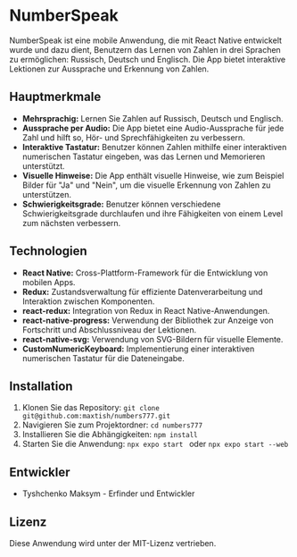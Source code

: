 # NumberSpeak

NumberSpeak ist eine mobile Anwendung, die mit React Native entwickelt wurde und dazu dient, Benutzern das Lernen von Zahlen in drei Sprachen zu ermöglichen: Russisch, Deutsch und Englisch. Die App bietet interaktive Lektionen zur Aussprache und Erkennung von Zahlen.

## Hauptmerkmale

- **Mehrsprachig:** Lernen Sie Zahlen auf Russisch, Deutsch und Englisch.
- **Aussprache per Audio:** Die App bietet eine Audio-Aussprache für jede Zahl und hilft so, Hör- und Sprechfähigkeiten zu verbessern.
- **Interaktive Tastatur:** Benutzer können Zahlen mithilfe einer interaktiven numerischen Tastatur eingeben, was das Lernen und Memorieren unterstützt.
- **Visuelle Hinweise:** Die App enthält visuelle Hinweise, wie zum Beispiel Bilder für "Ja" und "Nein", um die visuelle Erkennung von Zahlen zu unterstützen.
- **Schwierigkeitsgrade:** Benutzer können verschiedene Schwierigkeitsgrade durchlaufen und ihre Fähigkeiten von einem Level zum nächsten verbessern.

## Technologien

- **React Native:** Cross-Plattform-Framework für die Entwicklung von mobilen Apps.
- **Redux:** Zustandsverwaltung für effiziente Datenverarbeitung und Interaktion zwischen Komponenten.
- **react-redux:** Integration von Redux in React Native-Anwendungen.
- **react-native-progress:** Verwendung der Bibliothek zur Anzeige von Fortschritt und Abschlussniveau der Lektionen.
- **react-native-svg:** Verwendung von SVG-Bildern für visuelle Elemente.
- **CustomNumericKeyboard:** Implementierung einer interaktiven numerischen Tastatur für die Dateneingabe.

## Installation

1. Klonen Sie das Repository: `git clone git@github.com:maxtish/numbers777.git`
2. Navigieren Sie zum Projektordner: `cd numbers777`
3. Installieren Sie die Abhängigkeiten: `npm install`
4. Starten Sie die Anwendung: `npx expo start ` oder `npx expo start --web`

## Entwickler

- Tyshchenko Maksym - Erfinder und Entwickler

## Lizenz

Diese Anwendung wird unter der MIT-Lizenz vertrieben.

